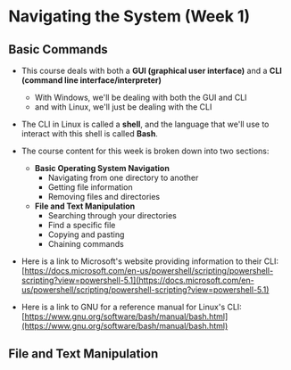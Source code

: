 # Navigating the System (Week 1)

## Basic Commands

* This course deals with both a __GUI (graphical user interface)__ and a __CLI (command line interface/interpreter)__
    * With Windows, we'll be dealing with both the GUI and CLI
    * and with Linux, we'll just be dealing with the CLI
    
* The CLI in Linux is called a __shell__, and the language that we'll use to interact with this shell is called __Bash__.
* The course content for this week is broken down into two sections:
    * __Basic Operating System Navigation__
        * Navigating from one directory to another
        * Getting file information
        * Removing files and directories
    * __File and Text Manipulation__
        * Searching through your directories
        * Find a specific file
        * Copying and pasting
        * Chaining commands

* Here is a link to Microsoft's website providing information to their CLI: [https://docs.microsoft.com/en-us/powershell/scripting/powershell-scripting?view=powershell-5.1](https://docs.microsoft.com/en-us/powershell/scripting/powershell-scripting?view=powershell-5.1)
* Here is a link to GNU for a reference manual for Linux's CLI: [https://www.gnu.org/software/bash/manual/bash.html](https://www.gnu.org/software/bash/manual/bash.html)

## File and Text Manipulation

